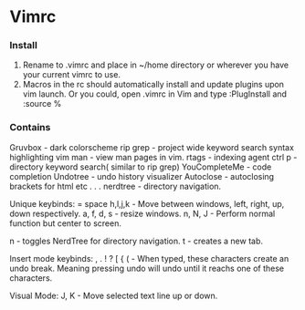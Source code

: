 # Vimrc

### Install  
1. Rename to .vimrc and place in ~/home directory or wherever you have your current vimrc to use.
2. Macros in the rc should automatically install and update plugins upon vim launch.  Or you could, open .vimrc in Vim and type :PlugInstall and :source %


### Contains

Gruvbox  - dark colorscheme 
rip grep - project wide keyword search
syntax highlighting
vim man - view man pages in vim.
rtags - indexing agent 
ctrl p - directory keyword search( similar to rip grep)
YouCompleteMe - code completion
Undotree - undo history visualizer
Autoclose - autoclosing brackets for html etc . . .
nerdtree - directory navigation.



Unique keybinds:
<leader> = space
  <leader>h,l,j,k - Move between windows, left, right, up, down respectively.
  <leader>a, f, d, s - resize windows.
  n, N, J - Perform normal function but center to screen.
    
  <leader>n - toggles NerdTree for directory navigation.
  <leader>t - creates a new tab.
  
Insert mode keybinds:
    , . ! ? [ { (   - When typed, these characters create an undo break.  Meaning pressing undo will undo until it    reachs one of these characters.
    
Visual Mode:
    J, K - Move selected text line up or down.
    
    
    


